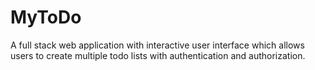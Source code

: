 # MyToDo
A full stack web application with interactive user interface which allows users to create multiple todo lists with authentication and authorization.
